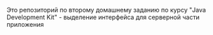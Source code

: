 Это репозиторий по второму домашнему заданию по курсу "Java Development Kit" - выделение интерфейса для серверной части приложения
